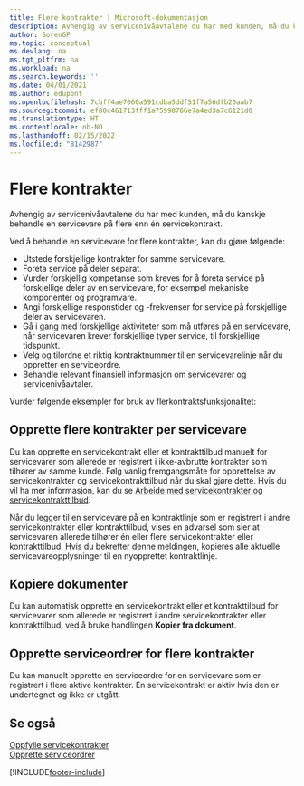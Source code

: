 ```yaml
---
title: Flere kontrakter | Microsoft-dokumentasjon
description: Avhengig av servicenivåavtalene du har med kunden, må du kanskje behandle en servicevare på flere enn én servicekontrakt.
author: SorenGP
ms.topic: conceptual
ms.devlang: na
ms.tgt_pltfrm: na
ms.workload: na
ms.search.keywords: ''
ms.date: 04/01/2021
ms.author: edupont
ms.openlocfilehash: 7cbff4ae7060a591cdba5ddf51f7a56dfb20aab7
ms.sourcegitcommit: ef80c461713fff1a75998766e7a4ed3a7c6121d0
ms.translationtype: HT
ms.contentlocale: nb-NO
ms.lasthandoff: 02/15/2022
ms.locfileid: "8142987"
---
```

# <a name="multiple-contracts"></a>Flere kontrakter
Avhengig av servicenivåavtalene du har med kunden, må du kanskje behandle en servicevare på flere enn én servicekontrakt.  
  
Ved å behandle en servicevare for flere kontrakter, kan du gjøre følgende:  
  
* Utstede forskjellige kontrakter for samme servicevare.  
* Foreta service på deler separat.  
* Vurder forskjellig kompetanse som kreves for å foreta service på forskjellige deler av en servicevare, for eksempel mekaniske komponenter og programvare.  
* Angi forskjellige responstider og -frekvenser for service på forskjellige deler av servicevaren.  
* Gå i gang med forskjellige aktiviteter som må utføres på en servicevare, når servicevaren krever forskjellige typer service, til forskjellige tidspunkt.  
* Velg og tilordne et riktig kontraktnummer til en servicevarelinje når du oppretter en serviceordre.  
* Behandle relevant finansiell informasjon om servicevarer og servicenivåavtaler.  
  
Vurder følgende eksempler for bruk av flerkontraktsfunksjonalitet:  
  
## <a name="creating-multiple-contracts-per-service-item"></a>Opprette flere kontrakter per servicevare  
Du kan opprette en servicekontrakt eller et kontrakttilbud manuelt for servicevarer som allerede er registrert i ikke-avbrutte kontrakter som tilhører av samme kunde. Følg vanlig fremgangsmåte for opprettelse av servicekontrakter og servicekontrakttilbud når du skal gjøre dette. Hvis du vil ha mer informasjon, kan du se [Arbeide med servicekontrakter og servicekontrakttilbud](service-how-to-create-service-contracts-and-service-contract-quotes.md).  
  
Når du legger til en servicevare på en kontraktlinje som er registrert i andre servicekontrakter eller kontrakttilbud, vises en advarsel som sier at servicevaren allerede tilhører én eller flere servicekontrakter eller kontrakttilbud. Hvis du bekrefter denne meldingen, kopieres alle aktuelle servicevareopplysninger til en nyopprettet kontraktlinje.  
  
## <a name="copying-documents"></a>Kopiere dokumenter  
Du kan automatisk opprette en servicekontrakt eller et kontrakttilbud for servicevarer som allerede er registrert i andre servicekontrakter eller kontrakttilbud, ved å bruke handlingen **Kopier fra dokument**.  
  
## <a name="creating-service-orders-for-multiple-contracts"></a>Opprette serviceordrer for flere kontrakter  
Du kan manuelt opprette en serviceordre for en servicevare som er registrert i flere aktive kontrakter. En servicekontrakt er aktiv hvis den er undertegnet og ikke er utgått.  
  
## <a name="see-also"></a>Se også  
[Oppfylle servicekontrakter](service-fulfill-service-contracts.md)  
[Opprette serviceordrer](service-how-to-create-service-orders.md)  


[!INCLUDE[footer-include](includes/footer-banner.md)]